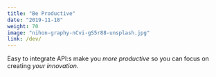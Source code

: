 ```yaml
---
title: "Be Productive"
date: "2019-11-18"
weight: 70
image: "nihon-graphy-nCvi-gS5r88-unsplash.jpg"
link: /dev/
---
```


Easy to integrate API:s make you _more productive_ so you can focus on creating _your innovation_.
